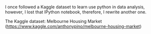 I once followed a Kaggle dataset to learn use python in data analysis, however, I lost that IPython notebook, therefore, I rewrite another one.

The Kaggle dataset: Melbourne Housing Market (https://www.kaggle.com/anthonypino/melbourne-housing-market)
